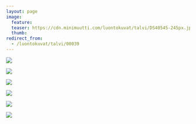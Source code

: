 ```yaml
---
layout: page
image:
  feature:
  teaser: https://cdn.minimuutti.com/luontokuvat/talvi/DS40545-245px.jpg
  thumb:
redirect_from:
  - /luontokuvat/talvi/00039
---
```


![](https://cdn.minimuutti.com/luontokuvat/talvi/DS40541-800px.jpg)

![](https://cdn.minimuutti.com/luontokuvat/talvi/DS40543-800px.jpg)

![](https://cdn.minimuutti.com/luontokuvat/talvi/DS40550-800px.jpg)

![](https://cdn.minimuutti.com/luontokuvat/talvi/DS40547-800px.jpg)

![](https://cdn.minimuutti.com/luontokuvat/talvi/DS40544-800px.jpg)

![](https://cdn.minimuutti.com/luontokuvat/talvi/DS40545-800px.jpg)
